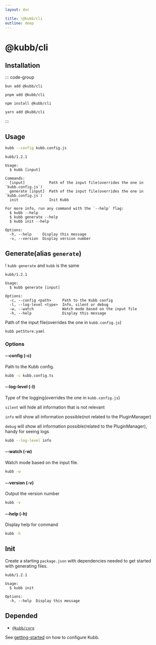 ```yaml
---
layout: doc

title: \@kubb/cli
outline: deep
---
```

# @kubb/cli

## Installation

::: code-group

```shell [bun <img src="/feature/bun.svg"/>] 
bun add @kubb/cli
```

```shell [pnpm <img src="/feature/pnpm.svg"/>] 
pnpm add @kubb/cli
```

```shell [npm <img src="/feature/npm.svg"/>] 
npm install @kubb/cli
```

```shell [yarn <img src="/feature/yarn.svg"/>] 
yarn add @kubb/cli
```

:::

## Usage

```sh
kubb --config kubb.config.js
```

```mdx
kubb/1.2.1

Usage:
  $ kubb [input]

Commands:
  [input]           Path of the input file(overrides the one in `kubb.config.js`)
  generate [input]  Path of the input file(overrides the one in `kubb.config.js`)
  init              Init Kubb

For more info, run any command with the `--help` flag:
  $ kubb --help
  $ kubb generate --help
  $ kubb init --help

Options:
  -h, --help     Display this message
  -v, --version  Display version number
```

## Generate(alias `generate`)

! `kubb generate` and `kubb` is the same

```mdx
kubb/1.2.1

Usage:
  $ kubb generate [input]

Options:
  -c, --config <path>     Path to the Kubb config
  -l, --log-level <type>  Info, silent or debug
  -w, --watch             Watch mode based on the input file
  -h, --help              Display this message
```

Path of the input file(overrides the one in `kubb.config.js`)

```sh
kubb petStore.yaml
```

### Options

#### --config (-c)

Path to the Kubb config.

```sh
kubb -c kubb.config.ts
```

#### --log-level (-l)

Type of the logging(overrides the one in `kubb.config.js`)

`silent` will hide all information that is not relevant

`info` will show all information possible(not related to the PluginManager)

`debug` will show all information possible(related to the PluginManager), handy for seeing logs
 

```sh
kubb --log-level info
```

#### --watch (-w)

Watch mode based on the input file.

```sh
kubb -w
```

#### --version (-v)

Output the version number

```sh
kubb -v
```

#### --help (-h)

Display help for command

```sh
kubb -h
```


## Init
Create a starting `package.json` with dependencies needed to get started with generating files.

```mdx
kubb/1.2.1

Usage:
  $ kubb init

Options:
  -h, --help  Display this message
```

## Depended

- [`@kubb/core`](/plugins/core/)

See [getting-started](/introduction) on how to configure Kubb.

